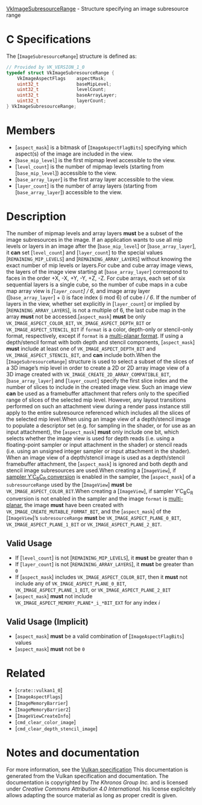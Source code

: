 [VkImageSubresourceRange](https://www.khronos.org/registry/vulkan/specs/1.3-extensions/man/html/VkImageSubresourceRange.html) - Structure specifying an image subresource range

# C Specifications
The [`ImageSubresourceRange`] structure is defined as:
```c
// Provided by VK_VERSION_1_0
typedef struct VkImageSubresourceRange {
    VkImageAspectFlags    aspectMask;
    uint32_t              baseMipLevel;
    uint32_t              levelCount;
    uint32_t              baseArrayLayer;
    uint32_t              layerCount;
} VkImageSubresourceRange;
```

# Members
- [`aspect_mask`] is a bitmask of [`ImageAspectFlagBits`] specifying which aspect(s) of the image are included in the view.
- [`base_mip_level`] is the first mipmap level accessible to the view.
- [`level_count`] is the number of mipmap levels (starting from [`base_mip_level`]) accessible to the view.
- [`base_array_layer`] is the first array layer accessible to the view.
- [`layer_count`] is the number of array layers (starting from [`base_array_layer`]) accessible to the view.

# Description
The number of mipmap levels and array layers  **must**  be a subset of the image
subresources in the image.
If an application wants to use all mip levels or layers in an image after
the [`base_mip_level`] or [`base_array_layer`], it  **can**  set [`level_count`]
and [`layer_count`] to the special values [`REMAINING_MIP_LEVELS`] and
[`REMAINING_ARRAY_LAYERS`] without knowing the exact number of mip
levels or layers.For cube and cube array image views, the layers of the image view starting
at [`base_array_layer`] correspond to faces in the order +X, -X, +Y, -Y, +Z,
-Z.
For cube arrays, each set of six sequential layers is a single cube, so the
number of cube maps in a cube map array view is *[`layer_count`] / 6*, and
image array layer ([`base_array_layer`] +  i) is face index
(i mod 6) of cube *i / 6*.
If the number of layers in the view, whether set explicitly in
[`layer_count`] or implied by [`REMAINING_ARRAY_LAYERS`], is not a
multiple of 6, the last cube map in the array  **must**  not be accessed.[`aspect_mask`] **must**  be only `VK_IMAGE_ASPECT_COLOR_BIT`,
`VK_IMAGE_ASPECT_DEPTH_BIT` or `VK_IMAGE_ASPECT_STENCIL_BIT` if
`format` is a color, depth-only or stencil-only format,
respectively, except if `format` is a
[multi-planar format](https://www.khronos.org/registry/vulkan/specs/1.3-extensions/html/vkspec.html#formats-requiring-sampler-ycbcr-conversion).
If using a depth/stencil format with both depth and stencil components,
[`aspect_mask`] **must**  include at least one of
`VK_IMAGE_ASPECT_DEPTH_BIT` and `VK_IMAGE_ASPECT_STENCIL_BIT`, and
 **can**  include both.When the [`ImageSubresourceRange`] structure is used to select a subset
of the slices of a 3D image’s mip level in order to create a 2D or 2D array
image view of a 3D image created with
`VK_IMAGE_CREATE_2D_ARRAY_COMPATIBLE_BIT`, [`base_array_layer`] and
[`layer_count`] specify the first slice index and the number of slices to
include in the created image view.
Such an image view  **can**  be used as a framebuffer attachment that refers only
to the specified range of slices of the selected mip level.
However, any layout transitions performed on such an attachment view during
a render pass instance still apply to the entire subresource referenced
which includes all the slices of the selected mip level.When using an image view of a depth/stencil image to populate a descriptor
set (e.g. for sampling in the shader, or for use as an input attachment),
the [`aspect_mask`] **must**  only include one bit, which selects whether the
image view is used for depth reads (i.e. using a floating-point sampler or
input attachment in the shader) or stencil reads (i.e. using an unsigned
integer sampler or input attachment in the shader).
When an image view of a depth/stencil image is used as a depth/stencil
framebuffer attachment, the [`aspect_mask`] is ignored and both depth and
stencil image subresources are used.When creating a [`ImageView`], if [sampler
Y′C<sub>B</sub>C<sub>R</sub> conversion](https://www.khronos.org/registry/vulkan/specs/1.3-extensions/html/vkspec.html#samplers-YCbCr-conversion) is enabled in the sampler, the [`aspect_mask`] of a
`subresourceRange` used by the [`ImageView`] **must**  be
`VK_IMAGE_ASPECT_COLOR_BIT`.When creating a [`ImageView`], if sampler Y′C<sub>B</sub>C<sub>R</sub> conversion is not
enabled in the sampler and the image `format` is
[multi-planar](https://www.khronos.org/registry/vulkan/specs/1.3-extensions/html/vkspec.html#formats-requiring-sampler-ycbcr-conversion), the image  **must** 
have been created with `VK_IMAGE_CREATE_MUTABLE_FORMAT_BIT`, and the
[`aspect_mask`] of the [`ImageView`]’s `subresourceRange` **must**  be
`VK_IMAGE_ASPECT_PLANE_0_BIT`, `VK_IMAGE_ASPECT_PLANE_1_BIT` or
`VK_IMAGE_ASPECT_PLANE_2_BIT`.
## Valid Usage
-    If [`level_count`] is not [`REMAINING_MIP_LEVELS`], it  **must**  be greater than `0`
-    If [`layer_count`] is not [`REMAINING_ARRAY_LAYERS`], it  **must**  be greater than `0`
-    If [`aspect_mask`] includes `VK_IMAGE_ASPECT_COLOR_BIT`, then it  **must**  not include any of `VK_IMAGE_ASPECT_PLANE_0_BIT`, `VK_IMAGE_ASPECT_PLANE_1_BIT`, or `VK_IMAGE_ASPECT_PLANE_2_BIT`
-  [`aspect_mask`] **must**  not include `VK_IMAGE_ASPECT_MEMORY_PLANE*_i_*BIT_EXT` for any index *i*

## Valid Usage (Implicit)
-  [`aspect_mask`] **must**  be a valid combination of [`ImageAspectFlagBits`] values
-  [`aspect_mask`] **must**  not be `0`

# Related
- [`crate::vulkan1_0`]
- [`ImageAspectFlags`]
- [`ImageMemoryBarrier`]
- [`ImageMemoryBarrier2`]
- [`ImageViewCreateInfo`]
- [`cmd_clear_color_image`]
- [`cmd_clear_depth_stencil_image`]

# Notes and documentation
For more information, see the [Vulkan specification](https://www.khronos.org/registry/vulkan/specs/1.3-extensions/html/vkspec.html)
This documentation is generated from the Vulkan specification and documentation.
The documentation is copyrighted by *The Khronos Group Inc.* and is licensed under *Creative Commons Attribution 4.0 International*.
his license explicitely allows adapting the source material as long as proper credit is given.
        